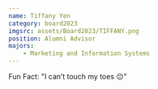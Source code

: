 ```yaml
---
name: Tiffany Yen
category: board2023
imgsrc: assets/Board2023/TIFFANY.png
position: Alumni Advisor
majors:
    - Marketing and Information Systems
---
```


Fun Fact: "I can’t touch my toes 😔"
